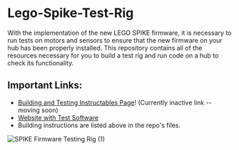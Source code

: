 # Lego-Spike-Test-Rig
With the implementation of the new LEGO SPIKE firmware, it is necessary to run tests on motors and sensors to ensure that the new firmware on your hub has been properly installed. This repository contains all of the resources necessary for you to build a test rig and run code on a hub to check its functionality.

## Important Links: 
- [Building and Testing Instructables Page](https://www.instructables.com/LEGO-SPIKE-Firmware-Testing-Rig/)! (Currently inactive link -- moving soon)
- [Website with Test Software](https://iliketocode2.pyscriptapps.com/firmware-rig-feedback/latest/)
- Building instructions are listed above in the repo's files.

![SPIKE Firmware Testing Rig (1)](https://github.com/user-attachments/assets/356f2877-520b-40d7-821e-909eb007b1b6)
